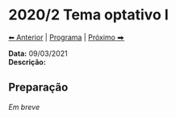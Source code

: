 
# 2020/2 Tema optativo I

[⬅ Anterior](2020-2-aula-7.md) | [Programa](/2020-2-sem) | [Próximo ⮕](2020-2-aula-12.md)    

**Data:** 09/03/2021  
**Descrição:**

## Preparação

*Em breve*
